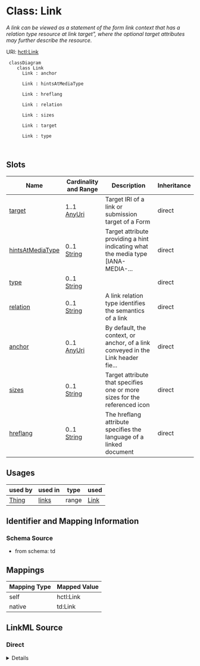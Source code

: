 

# Class: Link


_A link can be viewed as a statement of the form link context that has a relation type resource at link target", where the optional target attributes may further describe the resource._





URI: [hctl:Link](https://www.w3.org/2019/wot/hypermedia#Link)




```mermaid
 classDiagram
    class Link
      Link : anchor
        
      Link : hintsAtMediaType
        
      Link : hreflang
        
      Link : relation
        
      Link : sizes
        
      Link : target
        
      Link : type
        
      
```




<!-- no inheritance hierarchy -->


## Slots

| Name | Cardinality and Range | Description | Inheritance |
| ---  | --- | --- | --- |
| [target](target.md) | 1..1 <br/> [AnyUri](AnyUri.md) | Target IRI of a link or submission target of a Form | direct |
| [hintsAtMediaType](hintsAtMediaType.md) | 0..1 <br/> [String](String.md) | Target attribute providing a hint indicating what the media type [IANA-MEDIA-... | direct |
| [type](type.md) | 0..1 <br/> [String](String.md) |  | direct |
| [relation](relation.md) | 0..1 <br/> [String](String.md) | A link relation type identifies the semantics of a link | direct |
| [anchor](anchor.md) | 0..1 <br/> [AnyUri](AnyUri.md) | By default, the context, or anchor, of a link conveyed in the Link header fie... | direct |
| [sizes](sizes.md) | 0..1 <br/> [String](String.md) | Target attribute that specifies one or more sizes for the referenced icon | direct |
| [hreflang](hreflang.md) | 0..1 <br/> [String](String.md) | The hreflang attribute specifies the language of a linked document | direct |





## Usages

| used by | used in | type | used |
| ---  | --- | --- | --- |
| [Thing](Thing.md) | [links](links.md) | range | [Link](Link.md) |






## Identifier and Mapping Information







### Schema Source


* from schema: td





## Mappings

| Mapping Type | Mapped Value |
| ---  | ---  |
| self | hctl:Link |
| native | td:Link |





## LinkML Source

<!-- TODO: investigate https://stackoverflow.com/questions/37606292/how-to-create-tabbed-code-blocks-in-mkdocs-or-sphinx -->

### Direct

<details>
```yaml
name: Link
description: A link can be viewed as a statement of the form link context that has
  a relation type resource at link target", where the optional target attributes may
  further describe the resource.
from_schema: td
slots:
- target
attributes:
  hintsAtMediaType:
    name: hintsAtMediaType
    description: Target attribute providing a hint indicating what the media type
      [IANA-MEDIA-TYPES] of the result of dereferencing the link should be.
    from_schema: td
    rank: 1000
    domain_of:
    - Link
  type:
    name: type
    from_schema: td
    rank: 1000
    domain_of:
    - Link
  relation:
    name: relation
    description: A link relation type identifies the semantics of a link.
    from_schema: td
    rank: 1000
    domain_of:
    - Link
  anchor:
    name: anchor
    description: By default, the context, or anchor, of a link conveyed in the Link
      header field is the URL of the representation it is associated with, as defined
      in RFC7231, Section 3.1.4.1, and is serialized as a URI.
    from_schema: td
    rank: 1000
    domain_of:
    - Link
    range: anyUri
  sizes:
    name: sizes
    description: Target attribute that specifies one or more sizes for the referenced
      icon. Only applicable for relation type 'icon'. The value pattern follows {Height}x{Width}
      (e.g., \"16x16\", \"16x16 32x32\").
    from_schema: td
    rank: 1000
    domain_of:
    - Link
  hreflang:
    name: hreflang
    description: The hreflang attribute specifies the language of a linked document.
      The value of this must be a valid language tag [[BCP47]].
    from_schema: td
    rank: 1000
    domain_of:
    - Link
    pattern: ^(((([A-Za-z]{2,3}(-([A-Za-z]{3}(-[A-Za-z]{3}){0,2}))?)|[A-Za-z]{4}|[A-Za-z]{5,8})(-([A-Za-z]{4}))?(-([A-Za-z]{2}|[0-9]{3}))?(-([A-Za-z0-9]{5,8}|[0-9][A-Za-z0-9]{3}))*(-([0-9A-WY-Za-wy-z](-[A-Za-z0-9]{2,8})+))*(-(x(-[A-Za-z0-9]{1,8})+))?)|(x(-[A-Za-z0-9]{1,8})+)|((en-GB-oed|i-ami|i-bnn|i-default|i-enochian|i-hak|i-klingon|i-lux|i-mingo|i-navajo|i-pwn|i-tao|i-tay|i-tsu|sgn-BE-FR|sgn-BE-NL|sgn-CH-DE)|(art-lojban|cel-gaulish|no-bok|no-nyn|zh-guoyu|zh-hakka|zh-min|zh-min-nan|zh-xiang)))$
class_uri: hctl:Link

```
</details>

### Induced

<details>
```yaml
name: Link
description: A link can be viewed as a statement of the form link context that has
  a relation type resource at link target", where the optional target attributes may
  further describe the resource.
from_schema: td
attributes:
  hintsAtMediaType:
    name: hintsAtMediaType
    description: Target attribute providing a hint indicating what the media type
      [IANA-MEDIA-TYPES] of the result of dereferencing the link should be.
    from_schema: td
    rank: 1000
    alias: hintsAtMediaType
    owner: Link
    domain_of:
    - Link
    range: string
  type:
    name: type
    from_schema: td
    rank: 1000
    alias: type
    owner: Link
    domain_of:
    - Link
    range: string
  relation:
    name: relation
    description: A link relation type identifies the semantics of a link.
    from_schema: td
    rank: 1000
    alias: relation
    owner: Link
    domain_of:
    - Link
    range: string
  anchor:
    name: anchor
    description: By default, the context, or anchor, of a link conveyed in the Link
      header field is the URL of the representation it is associated with, as defined
      in RFC7231, Section 3.1.4.1, and is serialized as a URI.
    from_schema: td
    rank: 1000
    alias: anchor
    owner: Link
    domain_of:
    - Link
    range: anyUri
  sizes:
    name: sizes
    description: Target attribute that specifies one or more sizes for the referenced
      icon. Only applicable for relation type 'icon'. The value pattern follows {Height}x{Width}
      (e.g., \"16x16\", \"16x16 32x32\").
    from_schema: td
    rank: 1000
    alias: sizes
    owner: Link
    domain_of:
    - Link
    range: string
  hreflang:
    name: hreflang
    description: The hreflang attribute specifies the language of a linked document.
      The value of this must be a valid language tag [[BCP47]].
    from_schema: td
    rank: 1000
    alias: hreflang
    owner: Link
    domain_of:
    - Link
    range: string
    pattern: ^(((([A-Za-z]{2,3}(-([A-Za-z]{3}(-[A-Za-z]{3}){0,2}))?)|[A-Za-z]{4}|[A-Za-z]{5,8})(-([A-Za-z]{4}))?(-([A-Za-z]{2}|[0-9]{3}))?(-([A-Za-z0-9]{5,8}|[0-9][A-Za-z0-9]{3}))*(-([0-9A-WY-Za-wy-z](-[A-Za-z0-9]{2,8})+))*(-(x(-[A-Za-z0-9]{1,8})+))?)|(x(-[A-Za-z0-9]{1,8})+)|((en-GB-oed|i-ami|i-bnn|i-default|i-enochian|i-hak|i-klingon|i-lux|i-mingo|i-navajo|i-pwn|i-tao|i-tay|i-tsu|sgn-BE-FR|sgn-BE-NL|sgn-CH-DE)|(art-lojban|cel-gaulish|no-bok|no-nyn|zh-guoyu|zh-hakka|zh-min|zh-min-nan|zh-xiang)))$
  target:
    name: target
    description: Target IRI of a link or submission target of a Form
    from_schema: td
    rank: 1000
    slot_uri: hctl:target
    alias: target
    owner: Link
    domain_of:
    - Link
    - Form
    range: anyUri
    required: true
class_uri: hctl:Link

```
</details>